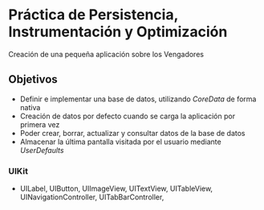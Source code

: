 # Práctica de Persistencia, Instrumentación y Optimización
Creación de una pequeña aplicación sobre los Vengadores

## Objetivos

- Definir e implementar una base de datos, utilizando *CoreData* de forma nativa
- Creación de datos por defecto cuando se carga la aplicación por primera vez
- Poder crear, borrar, actualizar y consultar datos de la base de datos
- Almacenar la última pantalla visitada por el usuario mediante *UserDefaults*

### UIKit

- UILabel, UIButton, UIImageView, UITextView, UITableView, UINavigationController, UITabBarController, 
